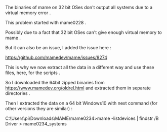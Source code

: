 The binaries of mame on 32 bit OSes don't output all systems due to a virtual memory error .

This problem started with mame0228 .

Possibly due to a fact that 32 bit OSes can't give enough virtual memory to mame .

But it can also be an issue, I added the issue here : 

https://github.com/mamedev/mame/issues/8274

This is why we now extract all the data in a different way and use these files, here, for the scripts .

So I downloaded the 64bit zipped binaries from https://www.mamedev.org/oldrel.html and extracted them in separate directories .

Then I extracted the data on a 64 bit Windows10 with next command (for other versions they are similar) :

C:\Users\pi\Downloads\MAME\mame0234>mame -listdevices | findstr /B Driver > mame0234_systems




